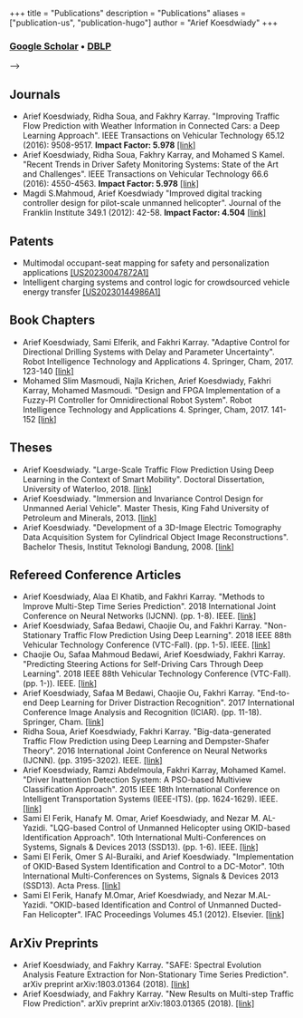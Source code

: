 +++
title = "Publications"
description = "Publications"
aliases = ["publication-us", "publication-hugo"]
author = "Arief Koesdwiady"
+++

### [**Google Scholar**](https://scholar.google.com/citations?user=lhZ1EWwAAAAJ&hl=en&oi=ao) • [**DBLP**](https://dblp.uni-trier.de/pers/hd/k/Koesdwiady:Arief)

<!-- 
[<img src="images/pngegg.png">](http://google.com.au/) --> -->
 <!-- [![image alt text](/images/pngegg.png)](https://scholar.google.com/citations?user=lhZ1EWwAAAAJ&hl=en&oi=ao){ width=1%,height:30px } -->
 
## Journals
* Arief Koesdwiady, Ridha Soua, and Fakhry Karray. "Improving Traffic Flow Prediction with Weather Information in Connected Cars: a Deep Learning Approach". IEEE Transactions on Vehicular Technology 65.12 (2016): 9508-9517. **Impact Factor: 5.978** [[link]](https://ieeexplore.ieee.org/abstract/document/7501574)
* Arief Koesdwiady, Ridha Soua, Fakhry Karray, and Mohamed S Kamel. "Recent Trends in Driver Safety Monitoring Systems: State of the Art and Challenges". IEEE Transactions on Vehicular Technology 66.6 (2016): 4550-4563. **Impact Factor: 5.978** [[link]](https://ieeexplore.ieee.org/abstract/document/7752938)
* Magdi S.Mahmoud, Arief Koesdwiady "Improved digital tracking controller design for pilot-scale unmanned helicopter". Journal of the Franklin Institute 349.1 (2012): 42-58. **Impact Factor: 4.504** [[link]](https://www.sciencedirect.com/science/article/pii/S0016003211002742)

## Patents
* Multimodal occupant-seat mapping for safety and personalization applications [[US20230047872A1]](https://patents.google.com/patent/US20230047872A1/en)
* Intelligent charging systems and control logic for crowdsourced vehicle energy transfer [[US20230144986A1]](https://patents.google.com/patent/US20230144986A1/en)
  
## Book Chapters
* Arief Koesdwiady, Sami Elferik, and Fakhri Karray. "Adaptive Control for Directional Drilling Systems with Delay and Parameter Uncertainty". Robot Intelligence Technology and Applications 4. Springer, Cham, 2017. 123-140 [[link]](https://link.springer.com/chapter/10.1007/978-3-319-31293-4_11)
* Mohamed Slim Masmoudi, Najla Krichen, Arief Koesdwiady, Fakhri Karray, Mohamed Masmoudi. "Design and FPGA Implementation of a Fuzzy-PI Controller for Omnidirectional Robot System". Robot Intelligence Technology and Applications 4. Springer, Cham, 2017. 141-152 [[link]](https://link.springer.com/chapter/10.1007/978-3-319-31293-4_12)

## Theses
* Arief Koesdwiady. "Large-Scale Traffic Flow Prediction Using Deep Learning in the Context of Smart Mobility". Doctoral Dissertation, University of Waterloo, 2018. [[link]](https://uwspace.uwaterloo.ca/handle/10012/13168)
* Arief Koesdwiady. "Immersion and Invariance Control Design for Unmanned Aerial Vehicle". Master Thesis, King Fahd University of Petroleum and Minerals, 2013. [[link]](https://search.proquest.com/openview/c52cdb05d0049b0f20f81d2954c91be6/1?pq-origsite=gscholar&cbl=2026366&diss=y)
* Arief Koesdwiady. "Development of a 3D-Image Electric Tomography Data Acquisition System for Cylindrical Object Image Reconstructions". Bachelor Thesis, Institut Teknologi Bandung, 2008. [[link]](http://digilib.tf.itb.ac.id/gdl.php?mod=browse&op=read&id=--ariefbarka-2182&PHPSESSID=dc3c05fda22217039401a15bc05ced56)
  
## Refereed Conference Articles
* Arief Koesdwiady, Alaa El Khatib, and Fakhri Karray. "Methods to Improve Multi-Step Time Series Prediction". 2018 International Joint Conference on Neural Networks (IJCNN). (pp. 1-8). IEEE. [[link]](https://ieeexplore.ieee.org/abstract/document/8489402)
* Arief Koesdwiady, Safaa Bedawi, Chaojie Ou, and Fakhri Karray. "Non-Stationary Traffic Flow Prediction Using Deep Learning". 2018 IEEE 88th Vehicular Technology Conference (VTC-Fall). (pp. 1-5). IEEE. [[link]](https://ieeexplore.ieee.org/abstract/document/8690756)
* Chaojie Ou, Safaa Mahmoud Bedawi, Arief Koesdwiady, Fakhri Karray. "Predicting Steering Actions for Self-Driving Cars Through Deep Learning". 2018 IEEE 88th Vehicular Technology Conference (VTC-Fall). (pp. 1-)). IEEE. [[link]](https://ieeexplore.ieee.org/abstract/document/8690657)
* Arief Koesdwiady, Safaa M Bedawi, Chaojie Ou, Fakhri Karray. "End-to-end Deep Learning for Driver Distraction Recognition". 2017 International Conference Image Analysis and Recognition (ICIAR). (pp. 11-18). Springer, Cham. [[link]](https://link.springer.com/chapter/10.1007/978-3-319-59876-5_2)
* Ridha Soua, Arief Koesdwiady, Fakhri Karray. "Big-data-generated Traffic Flow Prediction using Deep Learning and Dempster-Shafer Theory". 2016 International Joint Conference on Neural Networks (IJCNN). (pp. 3195-3202). IEEE. [[link]](https://ieeexplore.ieee.org/abstract/document/7727607)
* Arief Koesdwiady, Ramzi Abdelmoula, Fakhri Karray, Mohamed Kamel. "Driver Inattention Detection System: A PSO-based Multiview Classification Approach". 2015 IEEE 18th International Conference on Intelligent Transportation Systems (IEEE-ITS). (pp. 1624-1629). IEEE. [[link]](https://ieeexplore.ieee.org/abstract/document/7313356)
* Sami El Ferik, Hanafy M. Omar, Arief Koesdwiady, and Nezar M. AL-Yazidi. "LQG-based Control of Unmanned Helicopter using OKID-based Identification Approach". 10th International Multi-Conferences on Systems, Signals & Devices 2013 (SSD13). (pp. 1-6). IEEE. [[link]](https://ieeexplore.ieee.org/abstract/document/6564105)
* Sami El Ferik, Omer S Al-Buraiki, and Arief Koesdwiady. "Implementation of OKID-Based System Identification and Control to a DC-Motor". 10th International Multi-Conferences on Systems, Signals & Devices 2013 (SSD13). Acta Press. [[link]](http://www.actapress.com/PaperInfo.aspx?PaperID=455423&reason=500)
* Sami El Ferik, Hanafy M.Omar, Arief Koesdwiady, and Nezar M.AL-Yazidi. "OKID-based Identification and Control of Unmanned Ducted-Fan Helicopter". IFAC Proceedings Volumes 45.1 (2012). Elsevier. [[link]](https://www.sciencedirect.com/science/article/pii/S1474667015350308)

## ArXiv Preprints
* Arief Koesdwiady, and Fakhry Karray. "SAFE: Spectral Evolution Analysis Feature Extraction for Non-Stationary Time Series Prediction". arXiv preprint arXiv:1803.01364 (2018). [[link]](https://arxiv.org/abs/1803.01364)
* Arief Koesdwiady, and Fakhry Karray. "New Results on Multi-step Traffic Flow Prediction". arXiv preprint arXiv:1803.01365 (2018). [[link]](https://arxiv.org/abs/1803.01365)
